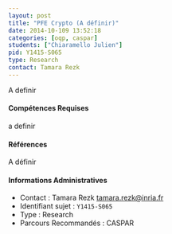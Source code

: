 ```yaml
---
layout: post
title: "PFE Crypto (A définir)"
date: 2014-10-109 13:52:18
categories: [oqp, caspar]
students: ["Chiaramello	Julien"]
pid: Y1415-S065
type: Research
contact: Tamara Rezk
---
```

       
A definir

#### Compétences Requises

a definir


#### Références

A définir

#### Informations Administratives
  * Contact : Tamara Rezk <tamara.rezk@inria.fr>
  * Identifiant sujet : `Y1415-S065`
  * Type : Research
  * Parcours Recommandés : CASPAR
     
